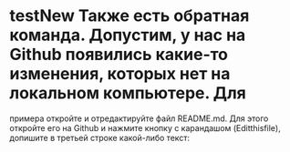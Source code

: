 # testNew Также есть обратная команда. Допустим, у нас на Github появились какие-то изменения, которых нет на локальном компьютере. Для
примера откройте и отредактируйте файл README.md. Для этого откройте
его на Github и нажмите кнопку с карандашом (Editthisfile), допишите в
третьей строке какой-либо текст:
